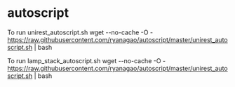 # autoscript

To run unirest_autoscript.sh
wget --no-cache -O - https://raw.githubusercontent.com/ryanagao/autoscript/master/unirest_autoscript.sh | bash

To run lamp_stack_autoscript.sh
wget --no-cache -O - https://raw.githubusercontent.com/ryanagao/autoscript/master/unirest_autoscript.sh | bash